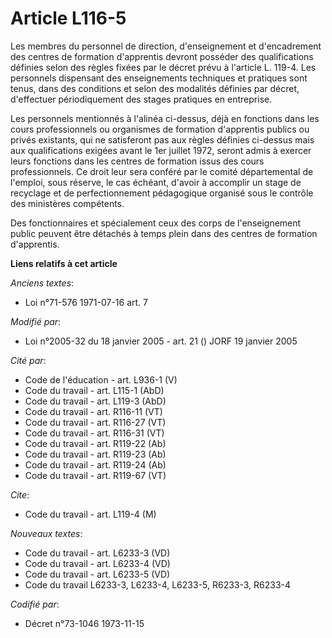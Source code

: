 # Article L116-5

Les membres du personnel de direction, d'enseignement et d'encadrement des centres de formation d'apprentis devront posséder
des qualifications définies selon des règles fixées par le décret prévu à l'article L. 119-4. Les personnels dispensant des
enseignements techniques et pratiques sont tenus, dans des conditions et selon des modalités définies par décret, d'effectuer
périodiquement des stages pratiques en entreprise.

Les personnels mentionnés à l'alinéa ci-dessus, déjà en fonctions dans les cours professionnels ou organismes de formation
d'apprentis publics ou privés existants, qui ne satisferont pas aux règles définies ci-dessus mais aux qualifications exigées
avant le 1er juillet 1972, seront admis à exercer leurs fonctions dans les centres de formation issus des cours
professionnels. Ce droit leur sera conféré par le comité départemental de l'emploi, sous réserve, le cas échéant, d'avoir à
accomplir un stage de recyclage et de perfectionnement pédagogique organisé sous le contrôle des ministères compétents.

Des fonctionnaires et spécialement ceux des corps de l'enseignement public peuvent être détachés à temps plein dans des
centres de formation d'apprentis.

**Liens relatifs à cet article**

_Anciens textes_:

  - Loi n°71-576 1971-07-16 art. 7

_Modifié par_:

  - Loi n°2005-32 du 18 janvier 2005 - art. 21 () JORF 19 janvier 2005

_Cité par_:

  - Code de l'éducation - art. L936-1 (V)
  - Code du travail - art. L115-1 (AbD)
  - Code du travail - art. L119-3 (AbD)
  - Code du travail - art. R116-11 (VT)
  - Code du travail - art. R116-27 (VT)
  - Code du travail - art. R116-31 (VT)
  - Code du travail - art. R119-22 (Ab)
  - Code du travail - art. R119-23 (Ab)
  - Code du travail - art. R119-24 (Ab)
  - Code du travail - art. R119-67 (VT)

_Cite_:

  - Code du travail - art. L119-4 (M)

_Nouveaux textes_:

  - Code du travail - art. L6233-3 (VD)
  - Code du travail - art. L6233-4 (VD)
  - Code du travail - art. L6233-5 (VD)
  - Code du travail L6233-3, L6233-4, L6233-5, R6233-3, R6233-4

_Codifié par_:

  - Décret n°73-1046 1973-11-15
